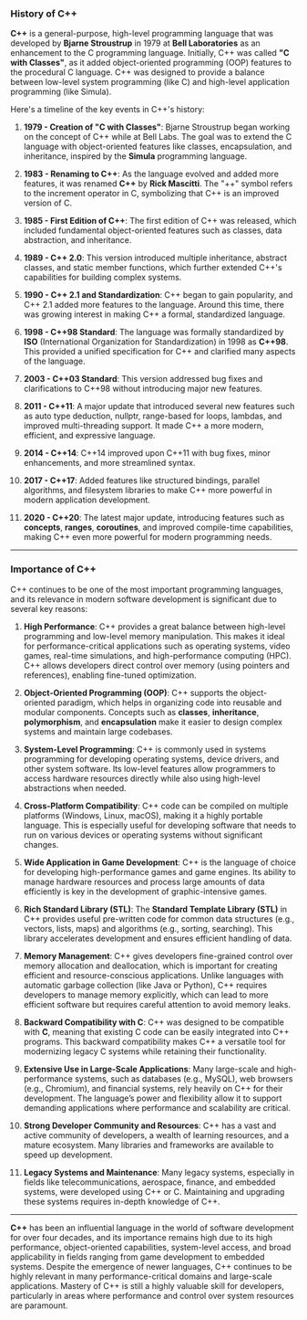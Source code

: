 ### **History of C++**

**C++** is a general-purpose, high-level programming language that was developed by **Bjarne Stroustrup** in 1979 at **Bell Laboratories** as an enhancement to the C programming language. Initially, C++ was called **"C with Classes"**, as it added object-oriented programming (OOP) features to the procedural C language. C++ was designed to provide a balance between low-level system programming (like C) and high-level application programming (like Simula).

Here's a timeline of the key events in C++'s history:

1. **1979 - Creation of "C with Classes"**:
   Bjarne Stroustrup began working on the concept of C++ while at Bell Labs. The goal was to extend the C language with object-oriented features like classes, encapsulation, and inheritance, inspired by the **Simula** programming language.

2. **1983 - Renaming to C++**:
   As the language evolved and added more features, it was renamed **C++** by **Rick Mascitti**. The "++" symbol refers to the increment operator in C, symbolizing that C++ is an improved version of C. 

3. **1985 - First Edition of C++**:
   The first edition of C++ was released, which included fundamental object-oriented features such as classes, data abstraction, and inheritance.

4. **1989 - C++ 2.0**:
   This version introduced multiple inheritance, abstract classes, and static member functions, which further extended C++'s capabilities for building complex systems.

5. **1990 - C++ 2.1 and Standardization**:
   C++ began to gain popularity, and C++ 2.1 added more features to the language. Around this time, there was growing interest in making C++ a formal, standardized language.

6. **1998 - C++98 Standard**:
   The language was formally standardized by **ISO** (International Organization for Standardization) in 1998 as **C++98**. This provided a unified specification for C++ and clarified many aspects of the language.

7. **2003 - C++03 Standard**:
   This version addressed bug fixes and clarifications to C++98 without introducing major new features.

8. **2011 - C++11**:
   A major update that introduced several new features such as auto type deduction, nullptr, range-based for loops, lambdas, and improved multi-threading support. It made C++ a more modern, efficient, and expressive language.

9. **2014 - C++14**:
   C++14 improved upon C++11 with bug fixes, minor enhancements, and more streamlined syntax.

10. **2017 - C++17**:
    Added features like structured bindings, parallel algorithms, and filesystem libraries to make C++ more powerful in modern application development.

11. **2020 - C++20**:
    The latest major update, introducing features such as **concepts**, **ranges**, **coroutines**, and improved compile-time capabilities, making C++ even more powerful for modern programming needs.

---

### **Importance of C++**

C++ continues to be one of the most important programming languages, and its relevance in modern software development is significant due to several key reasons:

1. **High Performance**:
   C++ provides a great balance between high-level programming and low-level memory manipulation. This makes it ideal for performance-critical applications such as operating systems, video games, real-time simulations, and high-performance computing (HPC). C++ allows developers direct control over memory (using pointers and references), enabling fine-tuned optimization.

2. **Object-Oriented Programming (OOP)**:
   C++ supports the object-oriented paradigm, which helps in organizing code into reusable and modular components. Concepts such as **classes**, **inheritance**, **polymorphism**, and **encapsulation** make it easier to design complex systems and maintain large codebases.

3. **System-Level Programming**:
   C++ is commonly used in systems programming for developing operating systems, device drivers, and other system software. Its low-level features allow programmers to access hardware resources directly while also using high-level abstractions when needed.

4. **Cross-Platform Compatibility**:
   C++ code can be compiled on multiple platforms (Windows, Linux, macOS), making it a highly portable language. This is especially useful for developing software that needs to run on various devices or operating systems without significant changes.

5. **Wide Application in Game Development**:
   C++ is the language of choice for developing high-performance games and game engines. Its ability to manage hardware resources and process large amounts of data efficiently is key in the development of graphic-intensive games.

6. **Rich Standard Library (STL)**:
   The **Standard Template Library (STL)** in C++ provides useful pre-written code for common data structures (e.g., vectors, lists, maps) and algorithms (e.g., sorting, searching). This library accelerates development and ensures efficient handling of data.

7. **Memory Management**:
   C++ gives developers fine-grained control over memory allocation and deallocation, which is important for creating efficient and resource-conscious applications. Unlike languages with automatic garbage collection (like Java or Python), C++ requires developers to manage memory explicitly, which can lead to more efficient software but requires careful attention to avoid memory leaks.

8. **Backward Compatibility with C**:
   C++ was designed to be compatible with **C**, meaning that existing C code can be easily integrated into C++ programs. This backward compatibility makes C++ a versatile tool for modernizing legacy C systems while retaining their functionality.

9. **Extensive Use in Large-Scale Applications**:
   Many large-scale and high-performance systems, such as databases (e.g., MySQL), web browsers (e.g., Chromium), and financial systems, rely heavily on C++ for their development. The language’s power and flexibility allow it to support demanding applications where performance and scalability are critical.

10. **Strong Developer Community and Resources**:
    C++ has a vast and active community of developers, a wealth of learning resources, and a mature ecosystem. Many libraries and frameworks are available to speed up development.

11. **Legacy Systems and Maintenance**:
    Many legacy systems, especially in fields like telecommunications, aerospace, finance, and embedded systems, were developed using C++ or C. Maintaining and upgrading these systems requires in-depth knowledge of C++.

---

**C++** has been an influential language in the world of software development for over four decades, and its importance remains high due to its high performance, object-oriented capabilities, system-level access, and broad applicability in fields ranging from game development to embedded systems. Despite the emergence of newer languages, C++ continues to be highly relevant in many performance-critical domains and large-scale applications. Mastery of C++ is still a highly valuable skill for developers, particularly in areas where performance and control over system resources are paramount.